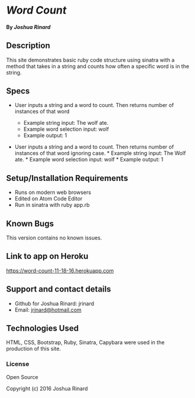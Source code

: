 # _Word Count_


#### By _**Joshua Rinard**_

## Description

This site demonstrates basic ruby code structure using sinatra with a method that takes in a string and counts how often a specific word is in the string.

## Specs

* User inputs a string and a word to count. Then returns number of instances of that word
   * Example string input: The wolf ate.
   * Example word selection input: wolf
   * Example output: 1

* User inputs a string and a word to count. Then returns number of instances of that word ignoring case.
      * Example string input: The Wolf ate.
      * Example word selection input: wolf
      * Example output: 1


## Setup/Installation Requirements

* Runs on modern web browsers
* Edited on Atom Code Editor
* Run in sinatra with ruby app.rb

## Known Bugs

This version contains no known issues.

## Link to app on Heroku

https://word-count-11-18-16.herokuapp.com


## Support and contact details

* Github for Joshua Rinard: jrinard
* Email: jrinard@hotmail.com

## Technologies Used

HTML, CSS, Bootstrap, Ruby, Sinatra, Capybara were used in the production of this site.

### License

Open Source

Copyright (c) 2016 Joshua Rinard
